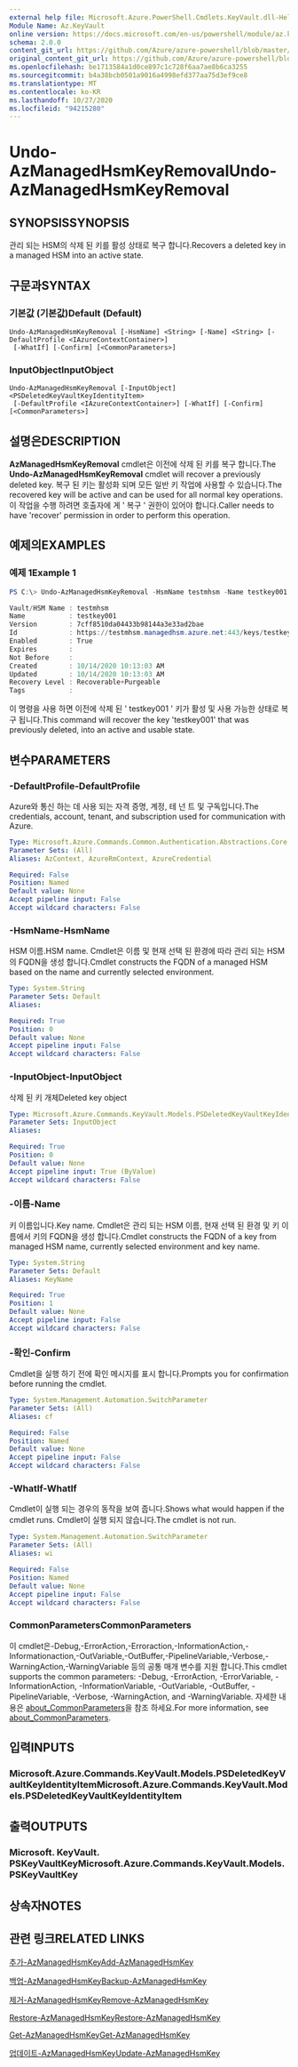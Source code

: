 ```yaml
---
external help file: Microsoft.Azure.PowerShell.Cmdlets.KeyVault.dll-Help.xml
Module Name: Az.KeyVault
online version: https://docs.microsoft.com/en-us/powershell/module/az.keyvault/undo-azmanagedhsmkeyremoval
schema: 2.0.0
content_git_url: https://github.com/Azure/azure-powershell/blob/master/src/KeyVault/KeyVault/help/Undo-AzManagedHsmKeyRemoval.md
original_content_git_url: https://github.com/Azure/azure-powershell/blob/master/src/KeyVault/KeyVault/help/Undo-AzManagedHsmKeyRemoval.md
ms.openlocfilehash: be1713584a1d0ce897c1c728f6aa7ae8b6ca3255
ms.sourcegitcommit: b4a38bcb0501a9016a4998efd377aa75d3ef9ce8
ms.translationtype: MT
ms.contentlocale: ko-KR
ms.lasthandoff: 10/27/2020
ms.locfileid: "94215280"
---
```

# <span data-ttu-id="2c716-101">Undo-AzManagedHsmKeyRemoval</span><span class="sxs-lookup"><span data-stu-id="2c716-101">Undo-AzManagedHsmKeyRemoval</span></span>

## <span data-ttu-id="2c716-102">SYNOPSIS</span><span class="sxs-lookup"><span data-stu-id="2c716-102">SYNOPSIS</span></span>
<span data-ttu-id="2c716-103">관리 되는 HSM의 삭제 된 키를 활성 상태로 복구 합니다.</span><span class="sxs-lookup"><span data-stu-id="2c716-103">Recovers a deleted key in a managed HSM into an active state.</span></span>

## <span data-ttu-id="2c716-104">구문과</span><span class="sxs-lookup"><span data-stu-id="2c716-104">SYNTAX</span></span>

### <span data-ttu-id="2c716-105">기본값 (기본값)</span><span class="sxs-lookup"><span data-stu-id="2c716-105">Default (Default)</span></span>
```
Undo-AzManagedHsmKeyRemoval [-HsmName] <String> [-Name] <String> [-DefaultProfile <IAzureContextContainer>]
 [-WhatIf] [-Confirm] [<CommonParameters>]
```

### <span data-ttu-id="2c716-106">InputObject</span><span class="sxs-lookup"><span data-stu-id="2c716-106">InputObject</span></span>
```
Undo-AzManagedHsmKeyRemoval [-InputObject] <PSDeletedKeyVaultKeyIdentityItem>
 [-DefaultProfile <IAzureContextContainer>] [-WhatIf] [-Confirm] [<CommonParameters>]
```

## <span data-ttu-id="2c716-107">설명은</span><span class="sxs-lookup"><span data-stu-id="2c716-107">DESCRIPTION</span></span>
<span data-ttu-id="2c716-108">**AzManagedHsmKeyRemoval** cmdlet은 이전에 삭제 된 키를 복구 합니다.</span><span class="sxs-lookup"><span data-stu-id="2c716-108">The **Undo-AzManagedHsmKeyRemoval** cmdlet will recover a previously deleted key.</span></span>
<span data-ttu-id="2c716-109">복구 된 키는 활성화 되며 모든 일반 키 작업에 사용할 수 있습니다.</span><span class="sxs-lookup"><span data-stu-id="2c716-109">The recovered key will be active and can be used for all normal key operations.</span></span>
<span data-ttu-id="2c716-110">이 작업을 수행 하려면 호출자에 게 ' 복구 ' 권한이 있어야 합니다.</span><span class="sxs-lookup"><span data-stu-id="2c716-110">Caller needs to have 'recover' permission in order to perform this operation.</span></span>

## <span data-ttu-id="2c716-111">예제의</span><span class="sxs-lookup"><span data-stu-id="2c716-111">EXAMPLES</span></span>

### <span data-ttu-id="2c716-112">예제 1</span><span class="sxs-lookup"><span data-stu-id="2c716-112">Example 1</span></span>
```powershell
PS C:\> Undo-AzManagedHsmKeyRemoval -HsmName testmhsm -Name testkey001

Vault/HSM Name : testmhsm
Name           : testkey001
Version        : 7cff8510da04433b98144a3e33ad2bae
Id             : https://testmhsm.managedhsm.azure.net:443/keys/testkey001/7cff8510da04433b98144a3e33ad2bae
Enabled        : True
Expires        :
Not Before     :
Created        : 10/14/2020 10:13:03 AM
Updated        : 10/14/2020 10:13:03 AM
Recovery Level : Recoverable+Purgeable
Tags           :
```

<span data-ttu-id="2c716-113">이 명령을 사용 하면 이전에 삭제 된 ' testkey001 ' 키가 활성 및 사용 가능한 상태로 복구 됩니다.</span><span class="sxs-lookup"><span data-stu-id="2c716-113">This command will recover the key 'testkey001' that was previously deleted, into an active and usable state.</span></span>

## <span data-ttu-id="2c716-114">변수</span><span class="sxs-lookup"><span data-stu-id="2c716-114">PARAMETERS</span></span>

### <span data-ttu-id="2c716-115">-DefaultProfile</span><span class="sxs-lookup"><span data-stu-id="2c716-115">-DefaultProfile</span></span>
<span data-ttu-id="2c716-116">Azure와 통신 하는 데 사용 되는 자격 증명, 계정, 테 넌 트 및 구독입니다.</span><span class="sxs-lookup"><span data-stu-id="2c716-116">The credentials, account, tenant, and subscription used for communication with Azure.</span></span>

```yaml
Type: Microsoft.Azure.Commands.Common.Authentication.Abstractions.Core.IAzureContextContainer
Parameter Sets: (All)
Aliases: AzContext, AzureRmContext, AzureCredential

Required: False
Position: Named
Default value: None
Accept pipeline input: False
Accept wildcard characters: False
```

### <span data-ttu-id="2c716-117">-HsmName</span><span class="sxs-lookup"><span data-stu-id="2c716-117">-HsmName</span></span>
<span data-ttu-id="2c716-118">HSM 이름.</span><span class="sxs-lookup"><span data-stu-id="2c716-118">HSM name.</span></span> <span data-ttu-id="2c716-119">Cmdlet은 이름 및 현재 선택 된 환경에 따라 관리 되는 HSM의 FQDN을 생성 합니다.</span><span class="sxs-lookup"><span data-stu-id="2c716-119">Cmdlet constructs the FQDN of a managed HSM based on the name and currently selected environment.</span></span>

```yaml
Type: System.String
Parameter Sets: Default
Aliases:

Required: True
Position: 0
Default value: None
Accept pipeline input: False
Accept wildcard characters: False
```

### <span data-ttu-id="2c716-120">-InputObject</span><span class="sxs-lookup"><span data-stu-id="2c716-120">-InputObject</span></span>
<span data-ttu-id="2c716-121">삭제 된 키 개체</span><span class="sxs-lookup"><span data-stu-id="2c716-121">Deleted key object</span></span>

```yaml
Type: Microsoft.Azure.Commands.KeyVault.Models.PSDeletedKeyVaultKeyIdentityItem
Parameter Sets: InputObject
Aliases:

Required: True
Position: 0
Default value: None
Accept pipeline input: True (ByValue)
Accept wildcard characters: False
```

### <span data-ttu-id="2c716-122">-이름</span><span class="sxs-lookup"><span data-stu-id="2c716-122">-Name</span></span>
<span data-ttu-id="2c716-123">키 이름입니다.</span><span class="sxs-lookup"><span data-stu-id="2c716-123">Key name.</span></span>
<span data-ttu-id="2c716-124">Cmdlet은 관리 되는 HSM 이름, 현재 선택 된 환경 및 키 이름에서 키의 FQDN을 생성 합니다.</span><span class="sxs-lookup"><span data-stu-id="2c716-124">Cmdlet constructs the FQDN of a key from managed HSM name, currently selected environment and key name.</span></span>

```yaml
Type: System.String
Parameter Sets: Default
Aliases: KeyName

Required: True
Position: 1
Default value: None
Accept pipeline input: False
Accept wildcard characters: False
```

### <span data-ttu-id="2c716-125">-확인</span><span class="sxs-lookup"><span data-stu-id="2c716-125">-Confirm</span></span>
<span data-ttu-id="2c716-126">Cmdlet을 실행 하기 전에 확인 메시지를 표시 합니다.</span><span class="sxs-lookup"><span data-stu-id="2c716-126">Prompts you for confirmation before running the cmdlet.</span></span>

```yaml
Type: System.Management.Automation.SwitchParameter
Parameter Sets: (All)
Aliases: cf

Required: False
Position: Named
Default value: None
Accept pipeline input: False
Accept wildcard characters: False
```

### <span data-ttu-id="2c716-127">-WhatIf</span><span class="sxs-lookup"><span data-stu-id="2c716-127">-WhatIf</span></span>
<span data-ttu-id="2c716-128">Cmdlet이 실행 되는 경우의 동작을 보여 줍니다.</span><span class="sxs-lookup"><span data-stu-id="2c716-128">Shows what would happen if the cmdlet runs.</span></span>
<span data-ttu-id="2c716-129">Cmdlet이 실행 되지 않습니다.</span><span class="sxs-lookup"><span data-stu-id="2c716-129">The cmdlet is not run.</span></span>

```yaml
Type: System.Management.Automation.SwitchParameter
Parameter Sets: (All)
Aliases: wi

Required: False
Position: Named
Default value: None
Accept pipeline input: False
Accept wildcard characters: False
```

### <span data-ttu-id="2c716-130">CommonParameters</span><span class="sxs-lookup"><span data-stu-id="2c716-130">CommonParameters</span></span>
<span data-ttu-id="2c716-131">이 cmdlet은-Debug,-ErrorAction,-Erroraction,-InformationAction,-Informationaction,-OutVariable,-OutBuffer,-PipelineVariable,-Verbose,-WarningAction,-WarningVariable 등의 공통 매개 변수를 지원 합니다.</span><span class="sxs-lookup"><span data-stu-id="2c716-131">This cmdlet supports the common parameters: -Debug, -ErrorAction, -ErrorVariable, -InformationAction, -InformationVariable, -OutVariable, -OutBuffer, -PipelineVariable, -Verbose, -WarningAction, and -WarningVariable.</span></span> <span data-ttu-id="2c716-132">자세한 내용은 [about_CommonParameters](http://go.microsoft.com/fwlink/?LinkID=113216)을 참조 하세요.</span><span class="sxs-lookup"><span data-stu-id="2c716-132">For more information, see [about_CommonParameters](http://go.microsoft.com/fwlink/?LinkID=113216).</span></span>

## <span data-ttu-id="2c716-133">입력</span><span class="sxs-lookup"><span data-stu-id="2c716-133">INPUTS</span></span>

### <span data-ttu-id="2c716-134">Microsoft.Azure.Commands.KeyVault.Models.PSDeletedKeyVaultKeyIdentityItem</span><span class="sxs-lookup"><span data-stu-id="2c716-134">Microsoft.Azure.Commands.KeyVault.Models.PSDeletedKeyVaultKeyIdentityItem</span></span>

## <span data-ttu-id="2c716-135">출력</span><span class="sxs-lookup"><span data-stu-id="2c716-135">OUTPUTS</span></span>

### <span data-ttu-id="2c716-136">Microsoft. KeyVault. PSKeyVaultKey</span><span class="sxs-lookup"><span data-stu-id="2c716-136">Microsoft.Azure.Commands.KeyVault.Models.PSKeyVaultKey</span></span>

## <span data-ttu-id="2c716-137">상속자</span><span class="sxs-lookup"><span data-stu-id="2c716-137">NOTES</span></span>

## <span data-ttu-id="2c716-138">관련 링크</span><span class="sxs-lookup"><span data-stu-id="2c716-138">RELATED LINKS</span></span>

[<span data-ttu-id="2c716-139">추가-AzManagedHsmKey</span><span class="sxs-lookup"><span data-stu-id="2c716-139">Add-AzManagedHsmKey</span></span>](./Add-AzManagedHsmKey.md)

[<span data-ttu-id="2c716-140">백업-AzManagedHsmKey</span><span class="sxs-lookup"><span data-stu-id="2c716-140">Backup-AzManagedHsmKey</span></span>](./Backup-AzManagedHsmKey.md)

[<span data-ttu-id="2c716-141">제거-AzManagedHsmKey</span><span class="sxs-lookup"><span data-stu-id="2c716-141">Remove-AzManagedHsmKey</span></span>](./Remove-AzManagedHsmKey.md)

[<span data-ttu-id="2c716-142">Restore-AzManagedHsmKey</span><span class="sxs-lookup"><span data-stu-id="2c716-142">Restore-AzManagedHsmKey</span></span>](./Restore-AzManagedHsmKey.md)

[<span data-ttu-id="2c716-143">Get-AzManagedHsmKey</span><span class="sxs-lookup"><span data-stu-id="2c716-143">Get-AzManagedHsmKey</span></span>](./Get-AzManagedHsmKey.md)

[<span data-ttu-id="2c716-144">업데이트-AzManagedHsmKey</span><span class="sxs-lookup"><span data-stu-id="2c716-144">Update-AzManagedHsmKey</span></span>](./Update-AzManagedHsmKey.md)